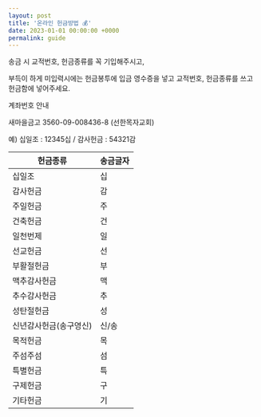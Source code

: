 ```yaml
---
layout: post
title: '온라인 헌금방법 💰'
date: 2023-01-01 00:00:00 +0000
permalink: guide
---
```


송금 시 교적번호, 헌금종류를 꼭 기입해주시고,

부득이 하게 미입력시에는 헌금봉투에 입금 영수증을 넣고 교적번호, 헌금종류를 쓰고 헌금함에 넣어주세요.

계좌번호 안내

새마을금고 3560-09-008436-8 (선한목자교회)

예) 십일조 : 12345십 / 감사헌금 : 54321감

| 헌금종류 | 송금글자 |
| -- | -- |
| 십일조 | 십 |
| 감사헌금 | 감 |
| 주일헌금 | 주 |
| 건축헌금 | 건 |
| 일천번제 | 일 |
| 선교헌금 | 선 |
| 부활절헌금 | 부 |
| 맥추감사헌금 | 맥 |
| 추수감사헌금 | 추 |
| 성탄절헌금 | 성 |
| 신년감사헌금(송구영신) | 신/송 |
| 목적헌금 | 목 |
| 주섬주섬 | 섬 |
| 특별헌금 | 특 |
| 구제헌금 | 구 |
| 기타헌금 | 기 |

